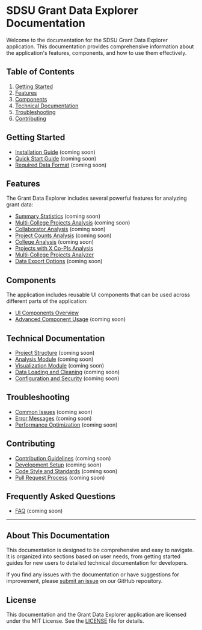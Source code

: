 # SDSU Grant Data Explorer Documentation

Welcome to the documentation for the SDSU Grant Data Explorer application. This documentation provides comprehensive information about the application's features, components, and how to use them effectively.

## Table of Contents

1. [Getting Started](#getting-started)
2. [Features](#features)
3. [Components](#components)
4. [Technical Documentation](#technical-documentation)
5. [Troubleshooting](#troubleshooting)
6. [Contributing](#contributing)

## Getting Started

- [Installation Guide](installation.md) (coming soon)
- [Quick Start Guide](quick_start.md) (coming soon)
- [Required Data Format](data_format.md) (coming soon)

## Features

The Grant Data Explorer includes several powerful features for analyzing grant data:

- [Summary Statistics](features/summary.md) (coming soon)
- [Multi-College Projects Analysis](features/multi_college.md) (coming soon)
- [Collaborator Analysis](features/collaborators.md) (coming soon)
- [Project Counts Analysis](features/project_counts.md) (coming soon)
- [College Analysis](features/college_analysis.md) (coming soon)
- [Projects with X Co-PIs Analysis](co_pi_analysis.md)
- [Multi-College Projects Analyzer](multi_college_analyzer.md)
- [Data Export Options](features/export.md) (coming soon)

## Components

The application includes reusable UI components that can be used across different parts of the application:

- [UI Components Overview](components.md)
- [Advanced Component Usage](components_advanced.md) (coming soon)

## Technical Documentation

- [Project Structure](technical/structure.md) (coming soon)
- [Analysis Module](technical/analysis.md) (coming soon)
- [Visualization Module](technical/visuals.md) (coming soon)
- [Data Loading and Cleaning](technical/data_processing.md) (coming soon)
- [Configuration and Security](technical/security.md) (coming soon)

## Troubleshooting

- [Common Issues](troubleshooting/common_issues.md) (coming soon)
- [Error Messages](troubleshooting/error_messages.md) (coming soon)
- [Performance Optimization](troubleshooting/performance.md) (coming soon)

## Contributing

- [Contribution Guidelines](contributing/guidelines.md) (coming soon)
- [Development Setup](contributing/setup.md) (coming soon)
- [Code Style and Standards](contributing/code_style.md) (coming soon)
- [Pull Request Process](contributing/pull_requests.md) (coming soon)

## Frequently Asked Questions

- [FAQ](faq.md) (coming soon)

---

## About This Documentation

This documentation is designed to be comprehensive and easy to navigate. It is organized into sections based on user needs, from getting started guides for new users to detailed technical documentation for developers.

If you find any issues with the documentation or have suggestions for improvement, please [submit an issue](https://github.com/your-repo/Grants_Data_Analyzer/issues) on our GitHub repository.

## License

This documentation and the Grant Data Explorer application are licensed under the MIT License. See the [LICENSE](../LICENSE) file for details. 